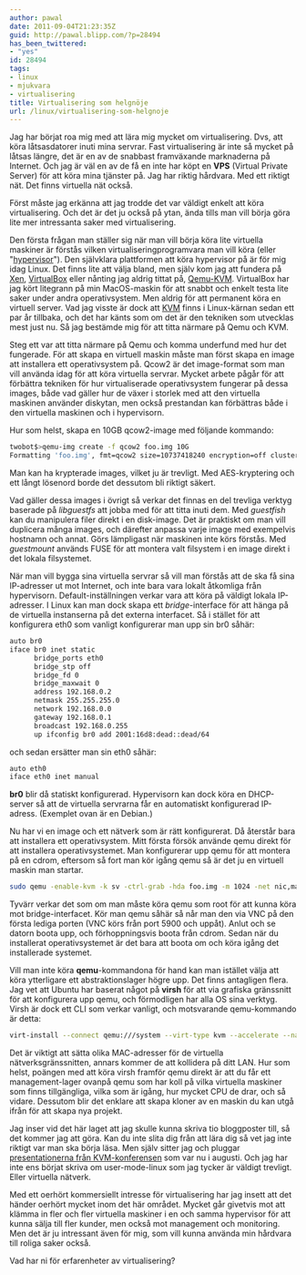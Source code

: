 ```yaml
---
author: pawal
date: 2011-09-04T21:23:35Z
guid: http://pawal.blipp.com/?p=28494
has_been_twittered:
- "yes"
id: 28494
tags:
- linux
- mjukvara
- virtualisering
title: Virtualisering som helgnöje
url: /linux/virtualisering-som-helgnoje
---
```


Jag har börjat roa mig med att lära mig mycket om virtualisering. Dvs,
att köra låtsasdatorer inuti mina servrar. Fast virtualisering är inte
så mycket på låtsas längre, det är en av de snabbast framväxande
marknaderna på Internet. Och jag är väl en av de få en inte har köpt
en <strong>VPS</strong> (Virtual Private Server) för att köra mina
tjänster på. Jag har riktig hårdvara. Med ett riktigt nät. Det finns
virtuella nät också.

Först måste jag erkänna att jag trodde det var väldigt enkelt att köra
virtualisering. Och det är det ju också på ytan, ända tills man vill
börja göra lite mer intressanta saker med virtualisering.

Den första frågan man ställer sig när man vill börja köra lite
virtuella maskiner är förstås vilken virtualiseringprogramvara man
vill köra (eller "<a
href="http://en.wikipedia.org/wiki/Hypervisor">hypervisor</a>"). Den
självklara plattformen att köra hypervisor på är för mig idag
Linux. Det finns lite att välja bland, men själv kom jag att fundera
på <a href="http://xen.org/">Xen</a>, <a
href="http://www.virtualbox.org/">VirtualBox</a> eller nånting jag
aldrig tittat på, <a
href="http://www.linux-kvm.org/page/Main_Page">Qemu-KVM</a>. VirtualBox
har jag kört litegrann på min MacOS-maskin för att snabbt och enkelt
testa lite saker under andra operativsystem. Men aldrig för att
permanent köra en virtuell server. Vad jag visste är dock att <a
href="http://en.wikipedia.org/wiki/Kernel-based_Virtual_Machine">KVM</a>
finns i Linux-kärnan sedan ett par år tillbaka, och det har känts som
om det är den tekniken som utvecklas mest just nu. Så jag bestämde mig
för att titta närmare på Qemu och KVM.

Steg ett var att titta närmare på Qemu och komma underfund med hur det
fungerade. För att skapa en virtuell maskin måste man först skapa en
image att installera ett operativsystem på. Qcow2 är det image-format
som man vill använda idag för att köra virtuella servrar. Mycket
arbete pågår för att förbättra tekniken för hur virtualiserade
operativsystem fungerar på dessa images, både vad gäller hur de växer
i storlek med att den virtuella maskinen använder diskytan, men också
prestandan kan förbättras både i den virtuella maskinen och i
hypervisorn.

Hur som helst, skapa en 10GB qcow2-image med följande kommando:

```sh
twobot$>qemu-img create -f qcow2 foo.img 10G
Formatting 'foo.img', fmt=qcow2 size=10737418240 encryption=off cluster_size=0
```

Man kan ha krypterade images, vilket ju är trevligt. Med AES-kryptering och ett långt lösenord borde det dessutom bli riktigt säkert.

Vad gäller dessa images i övrigt så verkar det finnas en del trevliga
verktyg baserade på *libguestfs* att jobba med för att titta
inuti dem. Med *guestfish* kan du manipulera filer
direkt i en disk-image. Det är praktiskt om man vill duplicera många
images, och därefter anpassa varje image med exempelvis hostnamn och
annat. Görs lämpligast när maskinen inte körs förstås. Med
<em>guestmount</em> används FUSE för att montera valt filsystem i en
image direkt i det lokala filsystemet.

När man vill bygga sina virtuella servrar så vill man förstås att de
ska få sina IP-adresser ut mot Internet, och inte bara vara lokalt
åtkomliga från hypervisorn. Default-inställningen verkar vara att köra
på väldigt lokala IP-adresser. I Linux kan man dock skapa ett
*bridge*-interface för att hänga på de virtuella instanserna på
det externa interfacet. Så i stället för att konfigurera eth0 som
vanligt konfigurerar man upp sin br0 såhär:

```sh
auto br0
iface br0 inet static
      bridge_ports eth0
      bridge_stp off
      bridge_fd 0
      bridge_maxwait 0
      address 192.168.0.2
      netmask 255.255.255.0
      network 192.168.0.0
      gateway 192.168.0.1
      broadcast 192.168.0.255
      up ifconfig br0 add 2001:16d8:dead::dead/64
```

och sedan ersätter man sin eth0 såhär:

```sh
auto eth0
iface eth0 inet manual
```

**br0** blir då statiskt konfigurerad. Hypervisorn kan dock köra en
DHCP-server så att de virtuella servrarna får en automatiskt
konfigurerad IP-adress. (Exemplet ovan är en Debian.)

Nu har vi en image och ett nätverk som är rätt konfigurerat. Då
återstår bara att installera ett operativsystem. Mitt första försök
använde qemu direkt för att installera operativsystemet. Man
konfigurerar upp qemu för att montera på en cdrom, eftersom så fort
man kör igång qemu så är det ju en virtuell maskin man startar.

```sh
sudo qemu -enable-kvm -k sv -ctrl-grab -hda foo.img -m 1024 -net nic,macaddr=DE:AD:BE:EF:A7:A2 -net tap,ifname=tap2 -monitor pty -vnc 0.0.0.0:1 -name foo-dator -cdrom debian-testing-i386-businesscard.iso -boot d
```

Tyvärr verkar det som om man måste köra qemu som root för att kunna
köra mot bridge-interfacet. Kör man qemu såhär så når man den via VNC
på den första lediga porten (VNC körs från port 5900 och uppåt). Anlut
och se datorn boota upp, och förhoppningsvis boota från cdrom. Sedan
när du installerat operativsystemet är det bara att boota om och köra
igång det installerade systemet.

Vill man inte köra **qemu**-kommandona för hand kan man
istället välja att köra ytterligare ett abstraktionslager högre
upp. Det finns antagligen flera. Jag vet att Ubuntu har baserat något
på **virsh** för att via grafiska gränssnitt för att
konfigurera upp qemu, och förmodligen har alla OS sina verktyg. Virsh
är dock ett CLI som verkar vanligt, och motsvarande qemu-kommando är
detta:

```sh
virt-install --connect qemu:///system --virt-type kvm --accelerate --name demo --ram 1024 --disk path=debian.img,size=10,format=qcow2 -w bridge:br0 --mac=DE:AD:BE:EF:A7:A2 --graphics vnc,listen=0.0.0.0,keymap=sv,password='foo' --noautoconsole --cdrom debian-testing-i386-businesscard.iso
```

Det är viktigt att sätta olika MAC-adresser för de virtuella
nätverksgränssnitten, annars kommer de att kollidera på ditt LAN. Hur
som helst, poängen med att köra virsh framför qemu direkt är att du
får ett management-lager ovanpå qemu som har koll på vilka virtuella
maskiner som finns tillgängliga, vilka som är igång, hur mycket CPU de
drar, och så vidare. Dessutom blir det enklare att skapa kloner av en
maskin du kan utgå ifrån för att skapa nya projekt.

Jag inser vid det här laget att jag skulle kunna skriva tio
bloggposter till, så det kommer jag att göra. Kan du inte slita dig
från att lära dig så vet jag inte riktigt var man ska börja läsa. Men
själv sitter jag och pluggar <a
href="http://www.linux-kvm.org/page/KVM_Forum_2011">presentationerna
från KVM-konferensen</a> som var nu i augusti. Och jag har inte ens
börjat skriva om user-mode-linux som jag tycker är väldigt
trevligt. Eller virtuella nätverk.

Med ett oerhört kommersiellt intresse för virtualisering har jag
insett att det händer oerhört mycket inom det här området. Mycket går
givetvis mot att klämma in fler och fler virtuella maskiner i en och
samma hypervisor för att kunna sälja till fler kunder, men också mot
management och monitoring. Men det är ju intressant även för mig, som
vill kunna använda min hårdvara till roliga saker också.

Vad har ni för erfarenheter av virtualisering?
